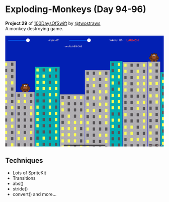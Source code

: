 # Exploding-Monkeys (Day 94-96)
**Project 29** of [100DaysOfSwift](https://www.hackingwithswift.com/100) by [@twostraws](https://github.com/twostraws)\
A monkey destroying game.

![monkey Gif](images/monkeys.gif "Monkey")

## Techniques
- Lots of SpriteKit
- Transitions
- abs()
- stride()
- convert()
and more...

